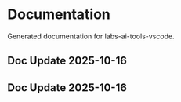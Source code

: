 # Documentation

Generated documentation for labs-ai-tools-vscode.

## Doc Update 2025-10-16

## Doc Update 2025-10-16
